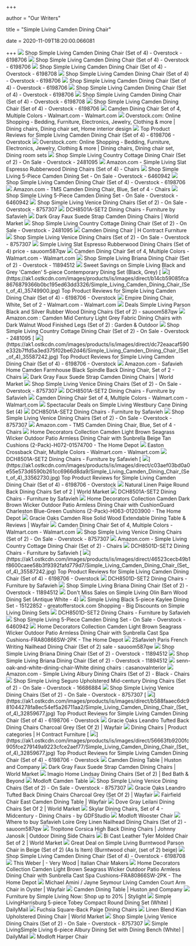 +++
        
author = "Our Writers"
        
title = "Simple Living Camden Dining Chair"
        
date = 2020-11-09T18:20:00.066081
        
+++
[ ![](https://ak1.ostkcdn.com/images/products/6198706/Simple-Living-Camden-Dining-Chair-Set-of-4-02611565-7fd3-456b-ae32-fb52b138ea2e_600.jpg?impolicy=medium)](https://ak1.ostkcdn.com/images/products/6198706/Simple-Living-Camden-Dining-Chair-Set-of-4-02611565-7fd3-456b-ae32-fb52b138ea2e_600.jpg?impolicy=medium) Shop Simple Living Camden Dining Chair (Set of 4) - Overstock - 6198706
[ ![](https://ak1.ostkcdn.com/images/products/6198706/Simple-Living-Camden-Dining-Chair-Set-of-4-fde5bbdc-00a7-4621-a5ad-a8d5b29bef8a.jpg)](https://ak1.ostkcdn.com/images/products/6198706/Simple-Living-Camden-Dining-Chair-Set-of-4-fde5bbdc-00a7-4621-a5ad-a8d5b29bef8a.jpg) Shop Simple Living Camden Dining Chair (Set of 4) - Overstock - 6198706
[ ![](https://ak1.ostkcdn.com/images/products/6198708/Camden-Dining-Chair-Set-of-4-493cad92-b960-4605-abff-a824068a1269_600.jpg?impolicy=medium)](https://ak1.ostkcdn.com/images/products/6198708/Camden-Dining-Chair-Set-of-4-493cad92-b960-4605-abff-a824068a1269_600.jpg?impolicy=medium) Shop Simple Living Camden Dining Chair (Set of 4) - Overstock - 6198708
[ ![](https://ak1.ostkcdn.com/images/products/6198706/Simple-Living-Camden-Dining-Chair-Set-of-4-ebca643a-c824-4893-8381-218daedb993b.jpg)](https://ak1.ostkcdn.com/images/products/6198706/Simple-Living-Camden-Dining-Chair-Set-of-4-ebca643a-c824-4893-8381-218daedb993b.jpg) Shop Simple Living Camden Dining Chair (Set of 4) - Overstock - 6198706
[ ![](https://ak1.ostkcdn.com/images/products/6198706/Simple-Living-Camden-Dining-Chair-Set-of-4-a69649fb-a99b-4b75-928b-039a73658a85_600.jpg?impolicy=medium)](https://ak1.ostkcdn.com/images/products/6198706/Simple-Living-Camden-Dining-Chair-Set-of-4-a69649fb-a99b-4b75-928b-039a73658a85_600.jpg?impolicy=medium) Shop Simple Living Camden Dining Chair (Set of 4) - Overstock - 6198706
[ ![](https://ak1.ostkcdn.com/images/products/6198706/Simple-Living-Camden-Dining-Chair-Set-of-4-52f14cbe-c21f-44f4-9d00-358151e913e6.jpg)](https://ak1.ostkcdn.com/images/products/6198706/Simple-Living-Camden-Dining-Chair-Set-of-4-52f14cbe-c21f-44f4-9d00-358151e913e6.jpg) Shop Simple Living Camden Dining Chair (Set of 4) - Overstock - 6198706
[ ![](https://ak1.ostkcdn.com/images/products/6198708/Camden-Dining-Chair-Set-of-4-6fdd215a-dd69-4a11-a94e-1db3621cce4f_600.jpeg?impolicy=medium)](https://ak1.ostkcdn.com/images/products/6198708/Camden-Dining-Chair-Set-of-4-6fdd215a-dd69-4a11-a94e-1db3621cce4f_600.jpeg?impolicy=medium) Shop Simple Living Camden Dining Chair (Set of 4) - Overstock - 6198708
[ ![](https://ak1.ostkcdn.com/images/products/6198706/Simple-Living-Camden-Dining-Chair-Set-of-4-2c06f1a2-3796-4b95-a1b0-5c50a59018bc_600.jpg?impolicy=medium)](https://ak1.ostkcdn.com/images/products/6198706/Simple-Living-Camden-Dining-Chair-Set-of-4-2c06f1a2-3796-4b95-a1b0-5c50a59018bc_600.jpg?impolicy=medium) Shop Simple Living Camden Dining Chair (Set of 4) - Overstock - 6198706
[ ![](https://i5.walmartimages.com/asr/9e26d0db-e02d-4ea1-821f-f4172dce3a91.7722fbbeec1114a990a0663cca33a60b.png)](https://i5.walmartimages.com/asr/9e26d0db-e02d-4ea1-821f-f4172dce3a91.7722fbbeec1114a990a0663cca33a60b.png) Camden Dining Chair Set of 4, Multiple Colors - Walmart.com - Walmart.com
[ ![](https://i.pinimg.com/originals/4f/80/c1/4f80c19877db2e18125275aa290db84f.jpg)](https://i.pinimg.com/originals/4f/80/c1/4f80c19877db2e18125275aa290db84f.jpg) Overstock.com: Online Shopping - Bedding, Furniture, Electronics, Jewelry,  Clothing & more | Dining chairs, Dining chair set, Home interior design
[ ![](https://ak1.ostkcdn.com/images/products/is/images/direct/5238708e54619ab9b1f3cfe1c072360d40d031fb/Simple_Living_Camden_Dining_Chair_Set_of_4.jpeg)](https://ak1.ostkcdn.com/images/products/is/images/direct/5238708e54619ab9b1f3cfe1c072360d40d031fb/Simple_Living_Camden_Dining_Chair_Set_of_4.jpeg) Top Product Reviews for Simple Living Camden Dining Chair (Set of 4) -  6198706 - Overstock
[ ![](https://i.pinimg.com/originals/e0/8b/54/e08b548d01a9794198ce666b60cf845d.jpg)](https://i.pinimg.com/originals/e0/8b/54/e08b548d01a9794198ce666b60cf845d.jpg) Overstock.com: Online Shopping - Bedding, Furniture, Electronics, Jewelry,  Clothing & more | Dining chairs, Dining chair set, Dining room sets
[ ![](https://ak1.ostkcdn.com/images/products/2481095/Simple-Living-Country-Cottage-Dining-Chair-Set-of-2-f1450b3a-ea03-46d5-9d7a-0429de8316e5_1000.jpg)](https://ak1.ostkcdn.com/images/products/2481095/Simple-Living-Country-Cottage-Dining-Chair-Set-of-2-f1450b3a-ea03-46d5-9d7a-0429de8316e5_1000.jpg) Shop Simple Living Country Cottage Dining Chair (Set of 2) - On Sale -  Overstock - 2481095
[ ![](https://images-na.ssl-images-amazon.com/images/I/81ZJnRhjE-L._AC_SX522_.jpg)](https://images-na.ssl-images-amazon.com/images/I/81ZJnRhjE-L._AC_SX522_.jpg) Amazon.com - Simple Living Slat Espresso Rubberwood Dining Chairs (Set of  4) - Chairs
[ ![](https://ak1.ostkcdn.com/images/products/6460942/Simple-Living-5-Piece-Camden-Dining-Set-fa5dc092-56c8-4f79-9a2e-36f773d5cbca.jpg)](https://ak1.ostkcdn.com/images/products/6460942/Simple-Living-5-Piece-Camden-Dining-Set-fa5dc092-56c8-4f79-9a2e-36f773d5cbca.jpg) Shop Simple Living 5-Piece Camden Dining Set - On Sale - Overstock - 6460942
[ ![](https://ak1.ostkcdn.com/images/products/6198706/Simple-Living-Camden-Dining-Chair-Set-of-4-a625c5bc-4bcc-445b-a89d-383124d2318a.jpg)](https://ak1.ostkcdn.com/images/products/6198706/Simple-Living-Camden-Dining-Chair-Set-of-4-a625c5bc-4bcc-445b-a89d-383124d2318a.jpg) Shop Simple Living Camden Dining Chair (Set of 4) - Overstock - 6198706
[ ![](https://images-na.ssl-images-amazon.com/images/I/61gXUIKIeFL._AC_SL1500_.jpg)](https://images-na.ssl-images-amazon.com/images/I/61gXUIKIeFL._AC_SL1500_.jpg) Amazon.com - TMS Camden Dining Chair, Blue, Set of 4 - Chairs
[ ![](https://ak1.ostkcdn.com/images/products/6460942/Simple-Living-5-Piece-Camden-Dining-Set-77e8b30d-aace-46b3-99fa-2c8945458c76_600.jpg?impolicy=medium)](https://ak1.ostkcdn.com/images/products/6460942/Simple-Living-5-Piece-Camden-Dining-Set-77e8b30d-aace-46b3-99fa-2c8945458c76_600.jpg?impolicy=medium) Shop Simple Living 5-Piece Camden Dining Set - On Sale - Overstock - 6460942
[ ![](https://ak1.ostkcdn.com/images/products/is/images/direct/8b44f78fd626a5d5add3750f546f9c8a3be38c7b/Simple-Living-Venice-Dining-Chairs-%28Set-of-2%29.jpg)](https://ak1.ostkcdn.com/images/products/is/images/direct/8b44f78fd626a5d5add3750f546f9c8a3be38c7b/Simple-Living-Venice-Dining-Chairs-%28Set-of-2%29.jpg) Shop Simple Living Venice Dining Chairs (Set of 2) - On Sale - Overstock -  8757307
[ ![](https://cdn.safavieh.com/furniture/dch/zoom/dch8501a-set2-back.jpg)](https://cdn.safavieh.com/furniture/dch/zoom/dch8501a-set2-back.jpg) DCH8501A-SET2 Dining Chairs - Furniture by Safavieh
[ ![](https://ii3.worldmarket.com/fcgi-bin/iipsrv.fcgi?FIF=/images/worldmarket/source/87970_XXX_v4.tif&wid=480&cvt=jpeg)](https://ii3.worldmarket.com/fcgi-bin/iipsrv.fcgi?FIF=/images/worldmarket/source/87970_XXX_v4.tif&wid=480&cvt=jpeg) Dark Gray Faux Suede Strap Camden Dining Chairs | World Market
[ ![](https://ak1.ostkcdn.com/images/products/is/images/direct/33ba556f60535d67d403e5d5828cb921087ec70b/Simple-Living-Country-Cottage-Dining-Chair-%28Set-of-2%29.jpg)](https://ak1.ostkcdn.com/images/products/is/images/direct/33ba556f60535d67d403e5d5828cb921087ec70b/Simple-Living-Country-Cottage-Dining-Chair-%28Set-of-2%29.jpg) Shop Simple Living Country Cottage Dining Chair (Set of 2) - On Sale -  Overstock - 2481095
[ ![](https://www.hcontractfurniture.com/wp-content/uploads/products/6188_full.jpg)](https://www.hcontractfurniture.com/wp-content/uploads/products/6188_full.jpg) Camden Dining Chair | H Contract Furniture
[ ![](https://ak1.ostkcdn.com/images/products/is/images/direct/ab141c17276ede801fc6351f4a14e4a99bd69818/Simple-Living-Venice-Dining-Chairs-%28Set-of-2%29.jpg)](https://ak1.ostkcdn.com/images/products/is/images/direct/ab141c17276ede801fc6351f4a14e4a99bd69818/Simple-Living-Venice-Dining-Chairs-%28Set-of-2%29.jpg) Shop Simple Living Venice Dining Chairs (Set of 2) - On Sale - Overstock -  8757307
[ ![](http://ak1.ostkcdn.com/images/products/5206335/P13036454.jpg)](http://ak1.ostkcdn.com/images/products/5206335/P13036454.jpg) Simple Living Slat Espresso Rubberwood Dining Chairs (Set of 4) price -  sauoom587qw
[ ![](https://i5.walmartimages.com/asr/8ba79f64-c7aa-4d35-903b-9073e647555b_1.0ff8ec5f789a925435b44c67f45257a0.jpeg?odnWidth=612&odnHeight=612&odnBg=ffffff)](https://i5.walmartimages.com/asr/8ba79f64-c7aa-4d35-903b-9073e647555b_1.0ff8ec5f789a925435b44c67f45257a0.jpeg?odnWidth=612&odnHeight=612&odnBg=ffffff) Camden Dining Chair Set of 4, Multiple Colors - Walmart.com - Walmart.com
[ ![](https://ak1.ostkcdn.com/images/products/11894512/Simple-Living-Briana-Dining-Chair-Set-of-2-6005dd8b-9afd-4aca-8003-01e56f887c87_600.jpg?impolicy=medium)](https://ak1.ostkcdn.com/images/products/11894512/Simple-Living-Briana-Dining-Chair-Set-of-2-6005dd8b-9afd-4aca-8003-01e56f887c87_600.jpg?impolicy=medium) Shop Simple Living Briana Dining Chair (Set of 2) - Overstock - 11894512
[ ![](https://images.prod.meredith.com/product/866bb3a37f1bc3851debcd48b58ff1b4/1576925469947/l/simple-living-black-and-grey-camden-5-piece-contemporary-dining-set-5pc-dining-set)](https://images.prod.meredith.com/product/866bb3a37f1bc3851debcd48b58ff1b4/1576925469947/l/simple-living-black-and-grey-camden-5-piece-contemporary-dining-set-5pc-dining-set) Sweet Savings on Simple Living Black and Grey 'Camden' 5-piece Contemporary  Dining Set (Black, Grey)
[ ![](https://ak1.ostkcdn.com/images/products/is/images/direct/b14cb59085fca8676879366b0bc195ed63dd3326/Simple_Living_Camden_Dining_Chair_(Set_of_4)_35749900.jpg)](https://ak1.ostkcdn.com/images/products/is/images/direct/b14cb59085fca8676879366b0bc195ed63dd3326/Simple_Living_Camden_Dining_Chair_(Set_of_4)_35749900.jpg) Top Product Reviews for Simple Living Camden Dining Chair (Set of 4) -  6198706 - Overstock
[ ![](https://i5.walmartimages.com/asr/a445c2f5-fd1b-4547-99d9-2d79bcb537ad_1.29233d1b59559f060ce7faa3df1ddba9.jpeg)](https://i5.walmartimages.com/asr/a445c2f5-fd1b-4547-99d9-2d79bcb537ad_1.29233d1b59559f060ce7faa3df1ddba9.jpeg) Empire Dining Chair, White, Set of 2 - Walmart.com - Walmart.com
[ ![](http://ak1.ostkcdn.com/images/products/6467778/P14063798.jpg)](http://ak1.ostkcdn.com/images/products/6467778/P14063798.jpg) Deals Simple Living Parson Black and Silver Rubber Wood Dining Chairs (Set  of 2) - sauoom587qw
[ ![](https://images-na.ssl-images-amazon.com/images/I/A1ctX-0xu9L._AC_SL1500_.jpg)](https://images-na.ssl-images-amazon.com/images/I/A1ctX-0xu9L._AC_SL1500_.jpg) Amazon.com : Camden Mid Century Light Grey Fabric Dining Chairs with Dark  Walnut Wood Finished Legs (Set of 2) : Garden & Outdoor
[ ![](https://ak1.ostkcdn.com/images/products/2481095/Simple-Living-Country-Cottage-Dining-Chair-Set-of-2-47996de8-e8e1-40ec-baa0-cb260ad0c4ca_1000.jpg)](https://ak1.ostkcdn.com/images/products/2481095/Simple-Living-Country-Cottage-Dining-Chair-Set-of-2-47996de8-e8e1-40ec-baa0-cb260ad0c4ca_1000.jpg) Shop Simple Living Country Cottage Dining Chair (Set of 2) - On Sale -  Overstock - 2481095
[ ![](https://ak1.ostkcdn.com/images/products/is/images/direct/dc72eaacaf590e332b7ffd5a3ed375f02be62d46/Simple_Living_Camden_Dining_Chair_(Set_of_4)_35587242.jpg)](https://ak1.ostkcdn.com/images/products/is/images/direct/dc72eaacaf590e332b7ffd5a3ed375f02be62d46/Simple_Living_Camden_Dining_Chair_(Set_of_4)_35587242.jpg) Top Product Reviews for Simple Living Camden Dining Chair (Set of 4) -  6198706 - Overstock
[ ![](https://images-na.ssl-images-amazon.com/images/I/91YVzq6d1gL._AC_SY355_.jpg)](https://images-na.ssl-images-amazon.com/images/I/91YVzq6d1gL._AC_SY355_.jpg) Amazon.com - Safavieh Home Camden Farmhouse Black Spindle Back Dining Chair,  Set of 2 - Chairs
[ ![](https://ii3.worldmarket.com/fcgi-bin/iipsrv.fcgi?FIF=/images/worldmarket/source/87970_XXX_v2.tif&wid=480&cvt=jpeg)](https://ii3.worldmarket.com/fcgi-bin/iipsrv.fcgi?FIF=/images/worldmarket/source/87970_XXX_v2.tif&wid=480&cvt=jpeg) Dark Gray Faux Suede Strap Camden Dining Chairs | World Market
[ ![](https://ak1.ostkcdn.com/images/products/is/images/direct/0a9bc9e61e1cadd9abfa473dee3d9d215c03789a/Simple-Living-Venice-Dining-Chairs-%28Set-of-2%29.jpg)](https://ak1.ostkcdn.com/images/products/is/images/direct/0a9bc9e61e1cadd9abfa473dee3d9d215c03789a/Simple-Living-Venice-Dining-Chairs-%28Set-of-2%29.jpg) Shop Simple Living Venice Dining Chairs (Set of 2) - On Sale - Overstock -  8757307
[ ![](https://cdn.safavieh.com/furniture/dch/zoom/dch8501a-set2-side2.jpg)](https://cdn.safavieh.com/furniture/dch/zoom/dch8501a-set2-side2.jpg) DCH8501A-SET2 Dining Chairs - Furniture by Safavieh
[ ![](https://i5.walmartimages.com/asr/a354b2e3-8718-4ff1-b931-75b56b38e8fe_1.63f25024bca3784efd2b5eb134a9eb41.jpeg?odnWidth=282&odnHeight=282&odnBg=ffffff)](https://i5.walmartimages.com/asr/a354b2e3-8718-4ff1-b931-75b56b38e8fe_1.63f25024bca3784efd2b5eb134a9eb41.jpeg?odnWidth=282&odnHeight=282&odnBg=ffffff) Camden Dining Chair Set of 4, Multiple Colors - Walmart.com - Walmart.com
[ ![](https://images.prod.meredith.com/product/8680de8571ace8a25258b6966ee4b15b/1582624838649/l/simple-living-westbury-cane-dining-set-4)](https://images.prod.meredith.com/product/8680de8571ace8a25258b6966ee4b15b/1582624838649/l/simple-living-westbury-cane-dining-set-4) Spectacular Deals on Simple Living Westbury Cane Dining Set (4)
[ ![](https://cdn.safavieh.com/furniture/dch/zoom/dch8501a-set2-back2.jpg)](https://cdn.safavieh.com/furniture/dch/zoom/dch8501a-set2-back2.jpg) DCH8501A-SET2 Dining Chairs - Furniture by Safavieh
[ ![](https://ak1.ostkcdn.com/images/products/is/images/direct/fc7c0daec5741d2b22c222bc169ca68c96b6d79f/Simple-Living-Venice-Dining-Chairs-%28Set-of-2%29.jpg)](https://ak1.ostkcdn.com/images/products/is/images/direct/fc7c0daec5741d2b22c222bc169ca68c96b6d79f/Simple-Living-Venice-Dining-Chairs-%28Set-of-2%29.jpg) Shop Simple Living Venice Dining Chairs (Set of 2) - On Sale - Overstock -  8757307
[ ![](https://m.media-amazon.com/images/I/61gXUIKIeFL._AC_SS350_.jpg)](https://m.media-amazon.com/images/I/61gXUIKIeFL._AC_SS350_.jpg) Amazon.com - TMS Camden Dining Chair, Blue, Set of 4 - Chairs
[ ![](https://images.homedepot-static.com/productImages/ec32292a-2450-4932-b5c8-e1782a1e2f17/svn/home-decorators-collection-outdoor-dining-chairs-h072-01574700-64_1000.jpg)](https://images.homedepot-static.com/productImages/ec32292a-2450-4932-b5c8-e1782a1e2f17/svn/home-decorators-collection-outdoor-dining-chairs-h072-01574700-64_1000.jpg) Home Decorators Collection Camden Light Brown Seagrass Wicker Outdoor Patio  Armless Dining Chair with Sunbrella Beige Tan Cushions  (2-Pack)-H072-01574700 - The Home Depot
[ ![](https://i5.walmartimages.com/asr/0b717ee7-415a-4d8e-bb46-20a5645e2247_1.6b77562cf54a6553d170537c4fbb483d.jpeg)](https://i5.walmartimages.com/asr/0b717ee7-415a-4d8e-bb46-20a5645e2247_1.6b77562cf54a6553d170537c4fbb483d.jpeg) Easton Crossback Chair, Multiple Colors - Walmart.com - Walmart.com
[ ![](https://cdn.safavieh.com/furniture/dch/zoom/dch8501a-set2-roomalt.jpg)](https://cdn.safavieh.com/furniture/dch/zoom/dch8501a-set2-roomalt.jpg) DCH8501A-SET2 Dining Chairs - Furniture by Safavieh
[ ![](https://ak1.ostkcdn.com/images/products/is/images/direct/c03aef03bd0a0e55e573d6590b261cc6966d8da9/Simple_Living_Camden_Dining_Chair_(Set_of_4)_33562730.jpg)](https://ak1.ostkcdn.com/images/products/is/images/direct/c03aef03bd0a0e55e573d6590b261cc6966d8da9/Simple_Living_Camden_Dining_Chair_(Set_of_4)_33562730.jpg) Top Product Reviews for Simple Living Camden Dining Chair (Set of 4) -  6198706 - Overstock
[ ![](https://ii3.worldmarket.com/fcgi-bin/iipsrv.fcgi?FIF=/images/worldmarket/source/35026_black_v1.tif&wid=2000&cvt=jpeg)](https://ii3.worldmarket.com/fcgi-bin/iipsrv.fcgi?FIF=/images/worldmarket/source/35026_black_v1.tif&wid=2000&cvt=jpeg) Natural Linen Paige Round Back Dining Chairs Set of 2 | World Market
[ ![](https://cdn.safavieh.com/furniture/dch/zoom/dch8501a-set2-dim.jpg)](https://cdn.safavieh.com/furniture/dch/zoom/dch8501a-set2-dim.jpg) DCH8501A-SET2 Dining Chairs - Furniture by Safavieh
[ ![](https://images.homedepot-static.com/productImages/29e7ceb8-b2ac-498e-8f64-a5c8b28e6a36/svn/home-decorators-collection-outdoor-dining-chairs-h063-01203900-64_600.jpg)](https://images.homedepot-static.com/productImages/29e7ceb8-b2ac-498e-8f64-a5c8b28e6a36/svn/home-decorators-collection-outdoor-dining-chairs-h063-01203900-64_600.jpg) Home Decorators Collection Camden Dark Brown Wicker Outdoor Patio Armless Dining  Chair with CushionGuard Charleston Blue-Green Cushions  (2-Pack)-H063-01203900 - The Home Depot
[ ![](https://secure.img1-fg.wfcdn.com/im/31972889/compr-r85/8322/83220970/camden-rise-solid-wood-extendable-dining-table.jpg)](https://secure.img1-fg.wfcdn.com/im/31972889/compr-r85/8322/83220970/camden-rise-solid-wood-extendable-dining-table.jpg) Gracie Oaks Camden Rise Solid Wood Extendable Dining Table & Reviews |  Wayfair
[ ![](https://i5.walmartimages.com/dfw/6e29e393-5ba1/k2-_19c317ed-3a56-456e-aa9a-2e3af18f443c.v1.jpg)](https://i5.walmartimages.com/dfw/6e29e393-5ba1/k2-_19c317ed-3a56-456e-aa9a-2e3af18f443c.v1.jpg) Camden Dining Chair Set of 4, Multiple Colors - Walmart.com - Walmart.com
[ ![](https://ak1.ostkcdn.com/images/products/is/images/direct/2132c4fc4f28b416d61219b37bbf1ea06f6d58a5/Simple-Living-Venice-Dining-Chairs-%28Set-of-2%29.jpg)](https://ak1.ostkcdn.com/images/products/is/images/direct/2132c4fc4f28b416d61219b37bbf1ea06f6d58a5/Simple-Living-Venice-Dining-Chairs-%28Set-of-2%29.jpg) Shop Simple Living Venice Dining Chairs (Set of 2) - On Sale - Overstock -  8757307
[ ![](https://images-na.ssl-images-amazon.com/images/I/51PIZ74WMfL._AC_.jpg)](https://images-na.ssl-images-amazon.com/images/I/51PIZ74WMfL._AC_.jpg) Amazon.com - Simple Living Country Cottage Dining Chair (Set of 2) - Chairs
[ ![](https://cdn.safavieh.com/furniture/dch/zoom/dch8501d-set2-dim.jpg)](https://cdn.safavieh.com/furniture/dch/zoom/dch8501d-set2-dim.jpg) DCH8501D-SET2 Dining Chairs - Furniture by Safavieh
[ ![](https://ak1.ostkcdn.com/images/products/is/images/direct/46523cecb49b1f8600caee58b3f9392fafd779d7/Simple_Living_Camden_Dining_Chair_(Set_of_4)_35587242.jpg)](https://ak1.ostkcdn.com/images/products/is/images/direct/46523cecb49b1f8600caee58b3f9392fafd779d7/Simple_Living_Camden_Dining_Chair_(Set_of_4)_35587242.jpg) Top Product Reviews for Simple Living Camden Dining Chair (Set of 4) -  6198706 - Overstock
[ ![](https://cdn.safavieh.com/furniture/dch/zoom/dch8501d-set2-roomalt.jpg)](https://cdn.safavieh.com/furniture/dch/zoom/dch8501d-set2-roomalt.jpg) DCH8501D-SET2 Dining Chairs - Furniture by Safavieh
[ ![](https://ak1.ostkcdn.com/images/products/11894512/Simple-Living-Briana-Dining-Chair-Set-of-2-8a16aa75-bcff-4e04-acaf-5ccd15c308e3_600.jpg?impolicy=medium)](https://ak1.ostkcdn.com/images/products/11894512/Simple-Living-Briana-Dining-Chair-Set-of-2-8a16aa75-bcff-4e04-acaf-5ccd15c308e3_600.jpg?impolicy=medium) Shop Simple Living Briana Dining Chair (Set of 2) - Overstock - 11894512
[ ![](https://images.prod.meredith.com/product/1c90942f1413b4aada58a58df44121b8/1597312837052/l/simple-living-olin-barn-wood-dining-set-antique-white-4)](https://images.prod.meredith.com/product/1c90942f1413b4aada58a58df44121b8/1597312837052/l/simple-living-olin-barn-wood-dining-set-antique-white-4) Don't Miss Sales on Simple Living Olin Barn Wood Dining Set (Antique White  - 4)
[ ![](https://greatofferstock.com/ostkak1/images/products/7719196/Simple-Living-Black-5-piece-Kaylee-Dining-Set-b6992a88-a37e-45c2-8352-6bdee3f24d23_600.jpg)](https://greatofferstock.com/ostkak1/images/products/7719196/Simple-Living-Black-5-piece-Kaylee-Dining-Set-b6992a88-a37e-45c2-8352-6bdee3f24d23_600.jpg) Simple Living Black 5-piece Kaylee Dining Set - 15122852 -  greatofferstock.com Shopping - Big Discounts on Simple Living Dining Sets
[ ![](https://cdn.safavieh.com/furniture/dch/zoom/dch8501d-set2.jpg)](https://cdn.safavieh.com/furniture/dch/zoom/dch8501d-set2.jpg) DCH8501D-SET2 Dining Chairs - Furniture by Safavieh
[ ![](https://ak1.ostkcdn.com/images/products/6460942/Simple-Living-5-Piece-Camden-Dining-Set-e8b1abb5-d71f-4769-931f-f578ce31d7ea_600.jpg?impolicy=medium)](https://ak1.ostkcdn.com/images/products/6460942/Simple-Living-5-Piece-Camden-Dining-Set-e8b1abb5-d71f-4769-931f-f578ce31d7ea_600.jpg?impolicy=medium) Shop Simple Living 5-Piece Camden Dining Set - On Sale - Overstock - 6460942
[ ![](https://images.homedepot-static.com/productImages/28183c03-f924-4b83-96b6-8dd31d61d7cb/svn/home-decorators-collection-outdoor-dining-chairs-fra80866sw-2pk-64_1000.jpg)](https://images.homedepot-static.com/productImages/28183c03-f924-4b83-96b6-8dd31d61d7cb/svn/home-decorators-collection-outdoor-dining-chairs-fra80866sw-2pk-64_1000.jpg) Home Decorators Collection Camden Light Brown Seagrass Wicker Outdoor Patio  Armless Dining Chair with Sunbrella Cast Spa Cushions-FRA80866SW-2PK - The  Home Depot
[ ![](http://ak1.ostkcdn.com/images/products/6559769/P14138449.jpeg)](http://ak1.ostkcdn.com/images/products/6559769/P14138449.jpeg) 2Safavieh Paris French Writing Nailhead Dining Chair (Set of 2) sale -  sauoom587qw
[ ![](https://ak1.ostkcdn.com/images/products/11894512/Simple-Living-Briana-Dining-Chair-Set-of-2-a6228af9-0f65-49da-b24a-4e9a3e18b78a_600.jpg?impolicy=medium)](https://ak1.ostkcdn.com/images/products/11894512/Simple-Living-Briana-Dining-Chair-Set-of-2-a6228af9-0f65-49da-b24a-4e9a3e18b78a_600.jpg?impolicy=medium) Shop Simple Living Briana Dining Chair (Set of 2) - Overstock - 11894512
[ ![](https://ak1.ostkcdn.com/images/products/11894512/Simple-Living-Briana-Dining-Chair-Set-of-2-7f55c8d8-2b20-4010-9eff-bc59adf5a7bc_600.jpg?impolicy=medium)](https://ak1.ostkcdn.com/images/products/11894512/Simple-Living-Briana-Dining-Chair-Set-of-2-7f55c8d8-2b20-4010-9eff-bc59adf5a7bc_600.jpg?impolicy=medium) Shop Simple Living Briana Dining Chair (Set of 2) - Overstock - 11894512
[ ![](http://casanovainterior.com/wp-content/uploads/2017/09/senn-oak-and-white-dining-chair-White-dining-chairs.jpg)](http://casanovainterior.com/wp-content/uploads/2017/09/senn-oak-and-white-dining-chair-White-dining-chairs.jpg) senn-oak-and-white-dining-chair-White dining chairs : casanovaInterior
[ ![](https://images-na.ssl-images-amazon.com/images/I/51VXiBprOrL._AC_SX466_.jpg)](https://images-na.ssl-images-amazon.com/images/I/51VXiBprOrL._AC_SX466_.jpg) Amazon.com - Simple Living Albury Dining Chairs (Set of 2) - Black - Chairs
[ ![](https://ak1.ostkcdn.com/images/products/16686884/Simple-Living-Seguro-Dining-Chairs-Set-of-2-92da3eb6-7a3e-4dd6-b380-f4bdeb32faf5.jpg)](https://ak1.ostkcdn.com/images/products/16686884/Simple-Living-Seguro-Dining-Chairs-Set-of-2-92da3eb6-7a3e-4dd6-b380-f4bdeb32faf5.jpg) Shop Simple Living Seguro Upholstered Mid-century Dining Chairs (Set of 2)  - On Sale - Overstock - 16686884
[ ![](https://ak1.ostkcdn.com/images/products/8757307/Simple-Living-Venice-Dining-Chairs-Set-of-2-2481a1ee-583e-4db3-b547-e6e681554529_1000.jpg)](https://ak1.ostkcdn.com/images/products/8757307/Simple-Living-Venice-Dining-Chairs-Set-of-2-2481a1ee-583e-4db3-b547-e6e681554529_1000.jpg) Shop Simple Living Venice Dining Chairs (Set of 2) - On Sale - Overstock -  8757307
[ ![](https://ak1.ostkcdn.com/images/products/is/images/direct/b588faaec6dc981044278fa8ec54ef5a26711aa2/Simple_Living_Camden_Dining_Chair_(Set_of_4)_32859677.jpg)](https://ak1.ostkcdn.com/images/products/is/images/direct/b588faaec6dc981044278fa8ec54ef5a26711aa2/Simple_Living_Camden_Dining_Chair_(Set_of_4)_32859677.jpg) Top Product Reviews for Simple Living Camden Dining Chair (Set of 4) -  6198706 - Overstock
[ ![](https://secure.img1-fg.wfcdn.com/im/34221773/resize-h800-w800%5Ecompr-r85/9575/95752736/Leandro+Tufted+Back+Dining+Chairs+Charcoal+Grey+%2528Set+Of+2%2529.jpg)](https://secure.img1-fg.wfcdn.com/im/34221773/resize-h800-w800%5Ecompr-r85/9575/95752736/Leandro+Tufted+Back+Dining+Chairs+Charcoal+Grey+%2528Set+Of+2%2529.jpg) Gracie Oaks Leandro Tufted Back Dining Chairs Charcoal Grey (Set Of 2) |  Wayfair
[ ![](https://www.hcontractfurniture.com/wp-content/uploads/Amelia_HC5103_D_3Q-1-1.jpg)](https://www.hcontractfurniture.com/wp-content/uploads/Amelia_HC5103_D_3Q-1-1.jpg) Dining Chairs | Product categories | H Contract Furniture
[ ![](https://ak1.ostkcdn.com/images/products/is/images/direct/56663fb9200fc905fce279149a9223cfce2aef77/Simple_Living_Camden_Dining_Chair_(Set_of_4)_32859677.jpg)](https://ak1.ostkcdn.com/images/products/is/images/direct/56663fb9200fc905fce279149a9223cfce2aef77/Simple_Living_Camden_Dining_Chair_(Set_of_4)_32859677.jpg) Top Product Reviews for Simple Living Camden Dining Chair (Set of 4) -  6198706 - Overstock
[ ![](https://www.hustonandcompany.com/wp-content/uploads/2018/09/CamdenTableAshRendering-710x920.jpg)](https://www.hustonandcompany.com/wp-content/uploads/2018/09/CamdenTableAshRendering-710x920.jpg) Camden Dining Table | Huston and Company
[ ![](https://ii3.worldmarket.com/fcgi-bin/iipsrv.fcgi?FIF=/images/worldmarket/source/87970_XXX_v5.tif&wid=480&cvt=jpeg)](https://ii3.worldmarket.com/fcgi-bin/iipsrv.fcgi?FIF=/images/worldmarket/source/87970_XXX_v5.tif&wid=480&cvt=jpeg) Dark Gray Faux Suede Strap Camden Dining Chairs | World Market
[ ![](https://b3h2.scene7.com/is/image/BedBathandBeyond/109732560778956p?$690$&wid=690&hei=690)](https://b3h2.scene7.com/is/image/BedBathandBeyond/109732560778956p?$690$&wid=690&hei=690) Imagio Home Lindsay Dining Chairs (Set of 2) | Bed Bath & Beyond
[ ![](https://modloft.com/media/products/lifestyle-large/MEJ10007_1.jpg)](https://modloft.com/media/products/lifestyle-large/MEJ10007_1.jpg) Modloft Camden Table
[ ![](https://ak1.ostkcdn.com/images/products/8757307/Simple-Living-Venice-Dining-Chairs-Set-of-2-a4098a72-a30f-46c3-b428-b26bbf613c2d_600.jpg?impolicy=medium)](https://ak1.ostkcdn.com/images/products/8757307/Simple-Living-Venice-Dining-Chairs-Set-of-2-a4098a72-a30f-46c3-b428-b26bbf613c2d_600.jpg?impolicy=medium) Shop Simple Living Venice Dining Chairs (Set of 2) - On Sale - Overstock -  8757307
[ ![](https://secure.img1-fg.wfcdn.com/im/11143034/resize-h800-w800%5Ecompr-r85/9322/93225286/Leandro+Tufted+Back+Dining+Chairs+Charcoal+Grey+%2528Set+Of+2%2529.jpg)](https://secure.img1-fg.wfcdn.com/im/11143034/resize-h800-w800%5Ecompr-r85/9322/93225286/Leandro+Tufted+Back+Dining+Chairs+Charcoal+Grey+%2528Set+Of+2%2529.jpg) Gracie Oaks Leandro Tufted Back Dining Chairs Charcoal Grey (Set Of 2) |  Wayfair
[ ![](https://secure.img1-ag.wfcdn.com/im/14144482/compr-r85/9060/90604942/east-camden-dining-table.jpg)](https://secure.img1-ag.wfcdn.com/im/14144482/compr-r85/9060/90604942/east-camden-dining-table.jpg) Fairfield Chair East Camden Dining Table | Wayfair
[ ![](https://ii2.worldmarket.com/fcgi-bin/iipsrv.fcgi?FIF=/images/worldmarket/source/74750_tan_v1.tif&wid=2000&cvt=jpeg)](https://ii2.worldmarket.com/fcgi-bin/iipsrv.fcgi?FIF=/images/worldmarket/source/74750_tan_v1.tif&wid=2000&cvt=jpeg) Dove Gray Leilani Dining Chairs Set Of 2 | World Market
[ ![](https://st.hzcdn.com/simgs/85a1d4900ea2b2b8_9-9570/home-design.jpg)](https://st.hzcdn.com/simgs/85a1d4900ea2b2b8_9-9570/home-design.jpg) Skylar Dining Chairs, Set of 4 - Midcentury - Dining Chairs - by GDFStudio
[ ![](https://modloft.com/media/products/white-large/HI8003-3018-VKH_1.jpg)](https://modloft.com/media/products/white-large/HI8003-3018-VKH_1.jpg) Modloft Wooster Chair
[ ![](http://ak1.ostkcdn.com/images/products/6531682/Safavieh-Loire-Grey-Linen-Nailhead-Dining-Chairs-Set-of-2-P14115472.jpeg)](http://ak1.ostkcdn.com/images/products/6531682/Safavieh-Loire-Grey-Linen-Nailhead-Dining-Chairs-Set-of-2-P14115472.jpeg) Where to buy Safavieh Loire Grey Linen Nailhead Dining Chairs (Set of 2) -  sauoom587qw
[ ![](https://images.furnituredealer.net/img/products%2Ftropitone%2Fcolor%2Fcorsica%201026310827_161101-buqvsfbexeeoj6foz4bysxa.jpg)](https://images.furnituredealer.net/img/products%2Ftropitone%2Fcolor%2Fcorsica%201026310827_161101-buqvsfbexeeoj6foz4bysxa.jpg) Tropitone Corsica High Back Dining Chairs | Johnny Janosik | Outdoor Dining  Side Chairs
[ ![](https://ii.worldmarket.com/fcgi-bin/iipsrv.fcgi?FIF=/images/worldmarket/source/69412_black_v1.tif&wid=2000&cvt=jpeg)](https://ii.worldmarket.com/fcgi-bin/iipsrv.fcgi?FIF=/images/worldmarket/source/69412_black_v1.tif&wid=2000&cvt=jpeg) Bi Cast Leather Tyler Molded Chair Set of 2 | World Market
[ ![](https://images.prod.meredith.com/product/7abb46b3e75dfac1dbf096032381d4dd/1585303608488/l/simple-living-burntwood-parson-chair-in-beige-set-of-2-as-is-item-burntwood-chair-set-of-2-beige)](https://images.prod.meredith.com/product/7abb46b3e75dfac1dbf096032381d4dd/1585303608488/l/simple-living-burntwood-parson-chair-in-beige-set-of-2-as-is-item-burntwood-chair-set-of-2-beige) Great Deal on Simple Living Burntwood Parson Chair in Beige (Set of 2) (As  Is Item) (Burntwood chair, (set of 2) beige)
[ ![](https://ak1.ostkcdn.com/images/products/6198708/Camden-Dining-Chair-Set-of-4-42c84ff5-fa2b-4a34-af39-327e2fd054fd.jpg)](https://ak1.ostkcdn.com/images/products/6198708/Camden-Dining-Chair-Set-of-4-42c84ff5-fa2b-4a34-af39-327e2fd054fd.jpg) Shop Simple Living Camden Dining Chair (Set of 4) - Overstock - 6198708
[ ![](https://verywood.it/wp-content/uploads/2020/09/heritage4-350x350.png)](https://verywood.it/wp-content/uploads/2020/09/heritage4-350x350.png) This Weber | - Very Wood | Italian Chair Makers
[ ![](https://images.homedepot-static.com/productImages/685c9883-8992-4ad8-abae-4429c90c41b8/svn/home-decorators-collection-patio-dining-sets-h067-01429300-64_400.jpg)](https://images.homedepot-static.com/productImages/685c9883-8992-4ad8-abae-4429c90c41b8/svn/home-decorators-collection-patio-dining-sets-h067-01429300-64_400.jpg) Home Decorators Collection Camden Light Brown Seagrass Wicker Outdoor Patio  Armless Dining Chair with Sunbrella Cast Spa Cushions-FRA80866SW-2PK - The  Home Depot
[ ![](https://secure.img1-fg.wfcdn.com/im/25930735/compr-r85/1154/115403366/camden-court-arm-chair-in-oyster.jpg)](https://secure.img1-fg.wfcdn.com/im/25930735/compr-r85/1154/115403366/camden-court-arm-chair-in-oyster.jpg) Michael Amini / Jayne Seymour Living Camden Court Arm Chair in Oyster |  Wayfair
[ ![](https://www.hustonandcompany.com/wp-content/uploads/2018/09/CamdenTableCherry-400x400.jpg)](https://www.hustonandcompany.com/wp-content/uploads/2018/09/CamdenTableCherry-400x400.jpg) Camden Dining Table | Huston and Company
[ ![](https://images.stylight.net/image/upload/t_web_product_330x440max_nobg/q_auto:eco,f_auto/t0fwacit1ie5r2wcuvws.jpg)](https://images.stylight.net/image/upload/t_web_product_330x440max_nobg/q_auto:eco,f_auto/t0fwacit1ie5r2wcuvws.jpg) Furniture by Simple Living  Now: Shop up to 20% | Stylight
[ ![](https://ak1.ostkcdn.com/images/products/is/images/direct/7589503235fe7a173986d4b91f78d14e695d70f4/Simple-Living-5-piece-Sumner-Dining-Set.jpg)](https://ak1.ostkcdn.com/images/products/is/images/direct/7589503235fe7a173986d4b91f78d14e695d70f4/Simple-Living-5-piece-Sumner-Dining-Set.jpg) Simple LivingHarrisburg 5-piece Tobey Compact Round Dining Set (White) |  DailyMail
[ ![](https://cdn.decorpad.com/photos/2015/06/22/chair-fuchsia-square-back-dining-chairs.jpeg)](https://cdn.decorpad.com/photos/2015/06/22/chair-fuchsia-square-back-dining-chairs.jpeg) Fuchsia Square-Back Paige Dining Chairs
[ ![](https://ii3.worldmarket.com/fcgi-bin/iipsrv.fcgi?FIF=/images/worldmarket/source/69329_navy_v1.tif&wid=2000&cvt=jpeg)](https://ii3.worldmarket.com/fcgi-bin/iipsrv.fcgi?FIF=/images/worldmarket/source/69329_navy_v1.tif&wid=2000&cvt=jpeg) Linen Blend Kian Upholstered Dining Chair | World Market
[ ![](https://ak1.ostkcdn.com/images/products/is/images/direct/c4dc1b0f1a33c3dd337035de7a710a005af9999c/Simple-Living-Venice-Dining-Chairs-%28Set-of-2%29.jpg?impolicy=medium)](https://ak1.ostkcdn.com/images/products/is/images/direct/c4dc1b0f1a33c3dd337035de7a710a005af9999c/Simple-Living-Venice-Dining-Chairs-%28Set-of-2%29.jpg?impolicy=medium) Shop Simple Living Venice Dining Chairs (Set of 2) - On Sale - Overstock -  8757307
[ ![](https://ak1.ostkcdn.com/images/products/10760354/Simple-Living-6-piece-Albury-Dining-Set-with-Dining-Bench-934b6374-d03d-4a8c-8dac-f1b69a9bf8e1_320.jpg)](https://ak1.ostkcdn.com/images/products/10760354/Simple-Living-6-piece-Albury-Dining-Set-with-Dining-Bench-934b6374-d03d-4a8c-8dac-f1b69a9bf8e1_320.jpg) Simple LivingSimple Living 6-piece Albury Dining Set with Dining Bench  (White) | DailyMail
[ ![](https://modloft.com/media/products/lifestyle-large/5492W-F550-MRN-WAL_1.jpg)](https://modloft.com/media/products/lifestyle-large/5492W-F550-MRN-WAL_1.jpg) Modloft Harper Chair

